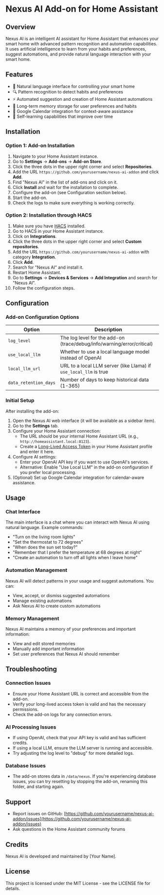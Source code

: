 # Nexus AI Add-on for Home Assistant

## Overview

Nexus AI is an intelligent AI assistant for Home Assistant that enhances your smart home with advanced pattern recognition and automation capabilities. It uses artificial intelligence to learn from your habits and preferences, suggest automations, and provide natural language interaction with your smart home.

## Features

- 🤖 Natural language interface for controlling your smart home
- 🔍 Pattern recognition to detect habits and preferences
- ⚡ Automated suggestion and creation of Home Assistant automations
- 🧠 Long-term memory storage for user preferences and habits
- 📅 Google Calendar integration for context-aware assistance
- 🔄 Self-learning capabilities that improve over time

## Installation

### Option 1: Add-on Installation

1. Navigate to your Home Assistant instance.
2. Go to **Settings** → **Add-ons** → **Add-on Store**.
3. Click the three dots in the upper right corner and select **Repositories**.
4. Add the URL `https://github.com/yourusername/nexus-ai-addon` and click **Add**.
5. Find "Nexus AI" in the list of add-ons and click on it.
6. Click **Install** and wait for the installation to complete.
7. Configure the add-on (see Configuration section below).
8. Start the add-on.
9. Check the logs to make sure everything is working correctly.

### Option 2: Installation through HACS

1. Make sure you have [HACS](https://hacs.xyz/) installed.
2. Go to HACS in your Home Assistant instance.
3. Click on **Integrations**.
4. Click the three dots in the upper right corner and select **Custom repositories**.
5. Add the URL `https://github.com/yourusername/nexus-ai-addon` with category **Integration**.
6. Click **Add**.
7. Search for "Nexus AI" and install it.
8. Restart Home Assistant.
9. Go to **Settings** → **Devices & Services** → **Add Integration** and search for "Nexus AI".
10. Follow the configuration steps.

## Configuration

### Add-on Configuration Options

| Option | Description |
|--------|-------------|
| `log_level` | The log level for the add-on (trace/debug/info/warning/error/critical) |
| `use_local_llm` | Whether to use a local language model instead of OpenAI |
| `local_llm_url` | URL to a local LLM server (like Llama) if `use_local_llm` is true |
| `data_retention_days` | Number of days to keep historical data (1-365) |

### Initial Setup

After installing the add-on:

1. Open the Nexus AI web interface (it will be available as a sidebar item).
2. Go to the **Settings** tab.
3. Configure your Home Assistant connection:
   - The URL should be your internal Home Assistant URL (e.g., `http://homeassistant.local:8123`).
   - Create a [Long-Lived Access Token](https://developers.home-assistant.io/docs/auth_api/#long-lived-access-token) in your Home Assistant profile and enter it here.
4. Configure AI settings:
   - Enter your OpenAI API key if you want to use OpenAI's services.
   - Alternative: Enable "Use Local LLM" in the add-on configuration if you prefer local processing.
5. (Optional) Set up Google Calendar integration for calendar-aware assistance.

## Usage

### Chat Interface

The main interface is a chat where you can interact with Nexus AI using natural language. Example commands:

- "Turn on the living room lights"
- "Set the thermostat to 72 degrees"
- "When does the sun set today?"
- "Remember that I prefer the temperature at 68 degrees at night"
- "Create an automation to turn off all lights when I leave home"

### Automation Management

Nexus AI will detect patterns in your usage and suggest automations. You can:

- View, accept, or dismiss suggested automations
- Manage existing automations
- Ask Nexus AI to create custom automations

### Memory Management

Nexus AI maintains a memory of your preferences and important information:

- View and edit stored memories
- Manually add important information
- Set user preferences that Nexus AI should remember

## Troubleshooting

### Connection Issues

- Ensure your Home Assistant URL is correct and accessible from the add-on.
- Verify your long-lived access token is valid and has the necessary permissions.
- Check the add-on logs for any connection errors.

### AI Processing Issues

- If using OpenAI, check that your API key is valid and has sufficient credits.
- If using a local LLM, ensure the LLM server is running and accessible.
- Try adjusting the log level to "debug" for more detailed logs.

### Database Issues

- The add-on stores data in `/data/nexus`. If you're experiencing database issues, you can try resetting by stopping the add-on, renaming this folder, and starting again.

## Support

- Report issues on GitHub: [https://github.com/yourusername/nexus-ai-addon/issues](https://github.com/yourusername/nexus-ai-addon/issues)
- Ask questions in the Home Assistant community forums

## Credits

Nexus AI is developed and maintained by [Your Name].

## License

This project is licensed under the MIT License - see the LICENSE file for details.
